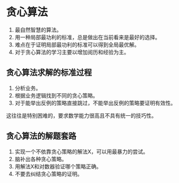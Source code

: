# 贪心算法

1. 最自然智慧的算法。
2. 用一种局部最功利的标准，总是做出在当前看来是最好的选择。
3. 难点在于证明局部最功利的标准可以得到全局最优解。
4. 对于贪心算法的学习主要以增加阅历和经验为主。

## 贪心算法求解的标准过程

1. 分析业务。
2. 根据业务逻辑找到不同的贪心策略。
3. 对于能举出反例的策略直接跳过，不能举出反例的策略要证明有效性。

这往往是特别困难的，要求数学能力很高且不具有统一的技巧性。

## 贪心算法的解题套路

1. 实现一个不依靠贪心策略的解法X，可以用最暴力的尝试。
2. 脑补出各种贪心策略。
3. 用解法X和对数器验证哪个策略正确。
4. 不要去纠结贪心策略的证明。

